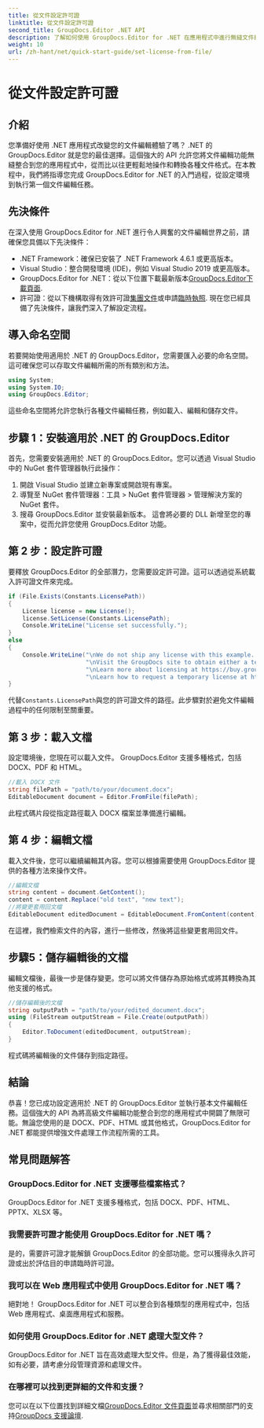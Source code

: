 ```yaml
---
title: 從文件設定許可證
linktitle: 從文件設定許可證
second_title: GroupDocs.Editor .NET API
description: 了解如何使用 GroupDocs.Editor for .NET 在應用程式中進行無縫文件編輯。包括逐步指南、提示和常見問題。
weight: 10
url: /zh-hant/net/quick-start-guide/set-license-from-file/
---
```


# 從文件設定許可證

## 介紹
您準備好使用 .NET 應用程式改變您的文件編輯體驗了嗎？ .NET 的 GroupDocs.Editor 就是您的最佳選擇。這個強大的 API 允許您將文件編輯功能無縫整合到您的應用程式中，從而比以往更輕鬆地操作和轉換各種文件格式。在本教程中，我們將指導您完成 GroupDocs.Editor for .NET 的入門過程，從設定環境到執行第一個文件編輯任務。
## 先決條件
在深入使用 GroupDocs.Editor for .NET 進行令人興奮的文件編輯世界之前，請確保您具備以下先決條件：
- .NET Framework：確保已安裝了 .NET Framework 4.6.1 或更高版本。
- Visual Studio：整合開發環境 (IDE)，例如 Visual Studio 2019 或更高版本。
-  GroupDocs.Editor for .NET：從以下位置下載最新版本[GroupDocs.Editor下載頁面](https://releases.groupdocs.com/editor/net/).
- 許可證：從以下機構取得有效許可證[集團文件](https://purchase.groupdocs.com/buy)或申請[臨時執照](https://purchase.groupdocs.com/temporary-license/).
現在您已經具備了先決條件，讓我們深入了解設定流程。
## 導入命名空間
若要開始使用適用於 .NET 的 GroupDocs.Editor，您需要匯入必要的命名空間。這可確保您可以存取文件編輯所需的所有類別和方法。
```csharp
using System;
using System.IO;
using GroupDocs.Editor;
```
這些命名空間將允許您執行各種文件編輯任務，例如載入、編輯和儲存文件。
## 步驟 1：安裝適用於 .NET 的 GroupDocs.Editor
首先，您需要安裝適用於 .NET 的 GroupDocs.Editor。您可以透過 Visual Studio 中的 NuGet 套件管理器執行此操作：
1. 開啟 Visual Studio 並建立新專案或開啟現有專案。
2. 導覽至 NuGet 套件管理器：工具 > NuGet 套件管理器 > 管理解決方案的 NuGet 套件。
3. 搜尋 GroupDocs.Editor 並安裝最新版本。
這會將必要的 DLL 新增至您的專案中，從而允許您使用 GroupDocs.Editor 功能。
## 第 2 步：設定許可證
要釋放 GroupDocs.Editor 的全部潛力，您需要設定許可證。這可以透過從系統載入許可證文件來完成。
```csharp
if (File.Exists(Constants.LicensePath))
{
    License license = new License();
    license.SetLicense(Constants.LicensePath);
    Console.WriteLine("License set successfully.");
}
else
{
    Console.WriteLine("\nWe do not ship any license with this example. " +
                      "\nVisit the GroupDocs site to obtain either a temporary or permanent license. " +
                      "\nLearn more about licensing at https://buy.groupdocs.com/faqs/licensing。 ” +
                      "\nLearn how to request a temporary license at https://buy.groupdocs.com/temporary-license。
}
```
代替`Constants.LicensePath`與您的許可證文件的路徑。此步驟對於避免文件編輯過程中的任何限制至關重要。 
## 第 3 步：載入文檔
設定環境後，您現在可以載入文件。 GroupDocs.Editor 支援多種格式，包括 DOCX、PDF 和 HTML。
```csharp
//載入 DOCX 文件
string filePath = "path/to/your/document.docx";
EditableDocument document = Editor.FromFile(filePath);
```
此程式碼片段從指定路徑載入 DOCX 檔案並準備進行編輯。
## 第 4 步：編輯文檔
載入文件後，您可以繼續編輯其內容。您可以根據需要使用 GroupDocs.Editor 提供的各種方法來操作文件。
```csharp
//編輯文檔
string content = document.GetContent();
content = content.Replace("old text", "new text");
//將變更套用回文檔
EditableDocument editedDocument = EditableDocument.FromContent(content);
```
在這裡，我們檢索文件的內容，進行一些修改，然後將這些變更套用回文件。
## 步驟5：儲存編輯後的文檔
編輯文檔後，最後一步是儲存變更。您可以將文件儲存為原始格式或將其轉換為其他支援的格式。
```csharp
//儲存編輯後的文檔
string outputPath = "path/to/your/edited_document.docx";
using (FileStream outputStream = File.Create(outputPath))
{
    Editor.ToDocument(editedDocument, outputStream);
}
```
程式碼將編輯後的文件儲存到指定路徑。
## 結論
恭喜！您已成功設定適用於 .NET 的 GroupDocs.Editor 並執行基本文件編輯任務。這個強大的 API 為將高級文件編輯功能整合到您的應用程式中開闢了無限可能。無論您使用的是 DOCX、PDF、HTML 或其他格式，GroupDocs.Editor for .NET 都能提供增強文件處理工作流程所需的工具。
## 常見問題解答
### GroupDocs.Editor for .NET 支援哪些檔案格式？
GroupDocs.Editor for .NET 支援多種格式，包括 DOCX、PDF、HTML、PPTX、XLSX 等。
### 我需要許可證才能使用 GroupDocs.Editor for .NET 嗎？
是的，需要許可證才能解鎖 GroupDocs.Editor 的全部功能。您可以獲得永久許可證或出於評估目的申請臨時許可證。
### 我可以在 Web 應用程式中使用 GroupDocs.Editor for .NET 嗎？
絕對地！ GroupDocs.Editor for .NET 可以整合到各種類型的應用程式中，包括 Web 應用程式、桌面應用程式和服務。
### 如何使用 GroupDocs.Editor for .NET 處理大型文件？
GroupDocs.Editor for .NET 旨在高效處理大型文件。但是，為了獲得最佳效能，如有必要，請考慮分段管理資源和處理文件。
### 在哪裡可以找到更詳細的文件和支援？
您可以在以下位置找到詳細文檔[GroupDocs.Editor 文件頁面](https://tutorials.groupdocs.com/editor/net/)並尋求相關部門的支持[GroupDocs 支援論壇](https://forum.groupdocs.com/c/editor/20).